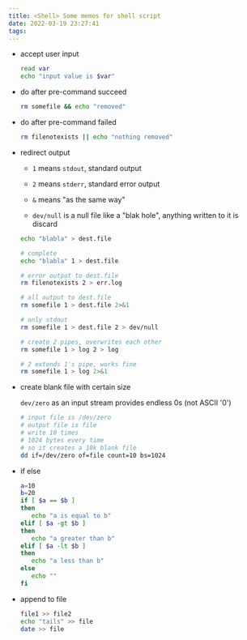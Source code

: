 ```yaml
---
title: <Shell> Some memos for shell script
date: 2022-03-19 23:27:41
tags:
---
```


- accept user input
  
  ```bash
  read var
  echo "input value is $var"
  ```

- do after pre-command succeed
  
  ```bash
  rm somefile && echo "removed"
  ```

- do after pre-command failed
  
  ```bash
  rm filenotexists || echo "nothing removed"
  ```

- redirect output
  
  - `1` means `stdout`, standard output
  
  - `2` means `stderr`, standard error output
  
  - `&` means "as the same way"
  
  - `dev/null` is a null file like a "blak hole", anything written to it is discard
  
  ```bash
  echo "blabla" > dest.file
  
  # complete
  echo "blabla" 1 > dest.file
  
  # error output to dest.file
  rm filenotexists 2 > err.log
  
  # all output to dest.file
  rm somefile 1 > dest.file 2>&1
  
  # only stdout
  rm somefile 1 > dest.file 2 > dev/null
  
  # create 2 pipes, overwrites each other
  rm somefile 1 > log 2 > log
  
  # 2 extends 1's pipe, works fine
  rm somefile 1 > log 2>&1
  ```

- create blank file with certain size
  
  `dev/zero` as an input stream provides endless 0s (not ASCII '0')
  
  ```bash
  # input file is /dev/zero
  # output file is file
  # write 10 times
  # 1024 bytes every time
  # so it creates a 10k blank file
  dd if=/dev/zero of=file count=10 bs=1024
  ```

- if else
  
  ```bash
  a=10
  b=20
  if [ $a == $b ]
  then
     echo "a is equal to b"
  elif [ $a -gt $b ]
  then
     echo "a greater than b"
  elif [ $a -lt $b ]
  then
     echo "a less than b"
  else
     echo ""
  fi
  ```

- append to file
  
  ```bash
  file1 >> file2
  echo "tails" >> file
  date >> file
  ```
